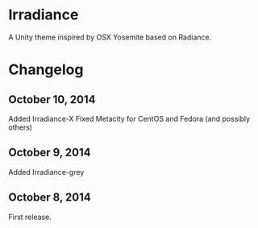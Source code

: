 Irradiance
==========

A Unity theme inspired by OSX Yosemite based on Radiance.


Changelog
=========

October 10, 2014
---------------
Added Irradiance-X
Fixed Metacity for CentOS and Fedora (and possibly others)

October 9, 2014
---------------
Added Irradiance-grey

October 8, 2014
---------------
First release.
